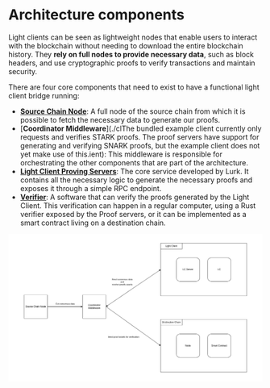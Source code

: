 # Architecture components

Light clients can be seen as lightweight nodes that enable users to interact with the blockchain without needing to
download the entire blockchain history. They **rely on full nodes to provide necessary data**, such as block headers,
and use cryptographic proofs to verify transactions and maintain security.

There are four core components that need to exist to have a functional light client bridge running:

- [**Source Chain Node**](./eth_nodes): A full node of the source chain from which it is possible to fetch the
  necessary data to generate our proofs.
- [**Coordinator Middleware**](./clThe bundled example client currently only requests and verifies STARK proofs. The proof servers have support for generating
and verifying SNARK proofs, but the example client does not yet make use of this.ient): This middleware is responsible for orchestrating the other components that are part of the
  architecture.
- [**Light Client Proving Servers**](./proof_server.md): The core service developed by Lurk. It contains all the
  necessary logic to generate the necessary proofs and exposes it through a simple RPC endpoint.
- [**Verifier**](../benchmark/on_chain.md): A software that can verify the proofs generated by the Light Client. This
  verification can happen in a regular computer, using a Rust verifier exposed by the Proof servers, or it can be
  implemented as a smart contract living on a destination chain.

<img src="../images/lc-arch.png">
